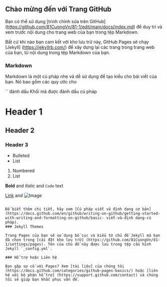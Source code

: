 ## Chào mừng đến với Trang GitHub

Bạn có thể sử dụng [trình chỉnh sửa trên GitHub] (https://github.com/81CuongVn/81-1/edit/main/docs/index.md) để duy trì và xem trước nội dung cho trang web của bạn trong tệp Markdown.

Bất cứ khi nào bạn cam kết với kho lưu trữ này, GitHub Pages sẽ chạy [Jekyll] (https://jekyllrb.com/) để xây dựng lại các trang trong trang web của bạn, từ nội dung trong tệp Markdown của bạn.

### Markdown

Markdown là một cú pháp nhẹ và dễ sử dụng để tạo kiểu cho bài viết của bạn. Nó bao gồm các quy ước cho

`` đánh dấu
Khối mã được đánh dấu cú pháp
# Header 1
## Header 2
### Header 3

- Bulleted
- List

1. Numbered
2. List

**Bold** and _Italic_ and `Code` text

[Link](url) and ![Image](src)
```

Để biết thêm chi tiết, hãy xem [Cú pháp viết và định dạng cơ bản] (https://docs.github.com/en/github/writing-on-github/getting-started-with-writing-and-formatting-on-github/basic- viết-và-định dạng-cú pháp).
### Jekyll Themes

Trang Pages của bạn sẽ sử dụng bố cục và kiểu từ chủ đề Jekyll mà bạn đã chọn trong [cài đặt kho lưu trữ] (https://github.com/81CuongVn/81-1/settings/pages). Tên của chủ đề này được lưu trong tệp cấu hình Jekyll `_config.yml`.

### Hỗ trợ hoặc Liên hệ

Bạn gặp sự cố với Pages? Xem [tài liệu] của chúng tôi (https://docs.github.com/categories/github-pages-basics/) hoặc [liên hệ với bộ phận hỗ trợ] (https://support.github.com/contact) và chúng tôi sẽ giúp bạn khắc phục vấn đề.
